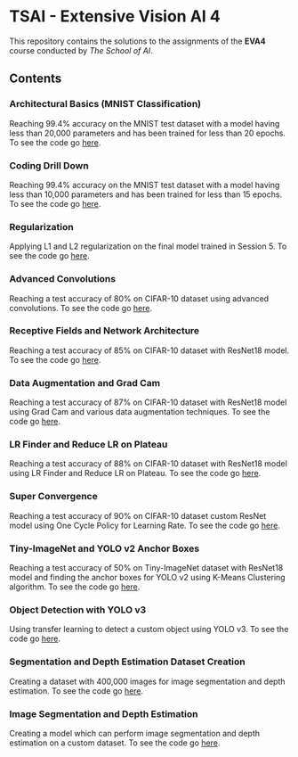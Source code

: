 # TSAI - Extensive Vision AI 4

This repository contains the solutions to the assignments of the **EVA4** course conducted by _The School of AI_.

## Contents

### Architectural Basics (MNIST Classification)

Reaching 99.4% accuracy on the MNIST test dataset with a model having less than 20,000 parameters and has been trained for less than 20 epochs.
To see the code go [here](04%20-%20Architectural%20Basics/).

### Coding Drill Down

Reaching 99.4% accuracy on the MNIST test dataset with a model having less than 10,000 parameters and has been trained for less than 15 epochs.
To see the code go [here](05%20-%20Coding%20Drill%20Down/).

### Regularization

Applying L1 and L2 regularization on the final model trained in Session 5.
To see the code go [here](06%20-%20Regularization/).

### Advanced Convolutions

Reaching a test accuracy of 80% on CIFAR-10 dataset using advanced convolutions.
To see the code go [here](07%20-%20Advanced%20Convolutions/).

### Receptive Fields and Network Architecture

Reaching a test accuracy of 85% on CIFAR-10 dataset with ResNet18 model.
To see the code go [here](08%20-%20Receptive%20Fields%20and%20Network%20Architecture/).

### Data Augmentation and Grad Cam

Reaching a test accuracy of 87% on CIFAR-10 dataset with ResNet18 model using Grad Cam and various data augmentation techniques.
To see the code go [here](09%20-%20Data%20Augmentation%20and%20Grad%20Cam/).

### LR Finder and Reduce LR on Plateau

Reaching a test accuracy of 88% on CIFAR-10 dataset with ResNet18 model using LR Finder and Reduce LR on Plateau.
To see the code go [here](10%20-%20LR%20Finder%20and%20Reduce%20LR%20on%20Plateau/).

### Super Convergence

Reaching a test accuracy of 90% on CIFAR-10 dataset custom ResNet model using One Cycle Policy for Learning Rate.
To see the code go [here](11%20-%20Super%20Convergence/).

### Tiny-ImageNet and YOLO v2 Anchor Boxes

Reaching a test accuracy of 50% on Tiny-ImageNet dataset with ResNet18 model and finding the anchor boxes for YOLO v2 using K-Means Clustering algorithm.
To see the code go [here](12%20-%20Tiny-ImageNet%20and%20YOLO%20v2%20Anchor%20Boxes/).

### Object Detection with YOLO v3

Using transfer learning to detect a custom object using YOLO v3.
To see the code go [here](13%20-%20Object%20Detection%20with%20YOLO%20v3/).

### Segmentation and Depth Estimation Dataset Creation

Creating a dataset with 400,000 images for image segmentation and depth estimation.
To see the code go [here](14%20-%20Segmentation%20and%20Depth%20Estimation%20Dataset%20Creation/).

### Image Segmentation and Depth Estimation

Creating a model which can perform image segmentation and depth estimation on a custom dataset.
To see the code go [here](15%20-%20Image%20Segmentation%20and%20Depth%20Estimation/).
